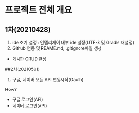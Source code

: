 # 프로젝트 전체 개요


## 1차(20210428)

1) ide 초기 설정 : 인텔리제이 내부 ide 설정(UTF-8 및 Gradle 재설정)
2) Github 연동 및 REAME.md, .gitignore파일 생성


* 게시판 CRUD 완성


##2차(20210501)

1) 구글, 네이버 오픈 API 연동시작(Oauth)

How? 
- 구글 로그인(API)
- 네이버 로그인(API)
